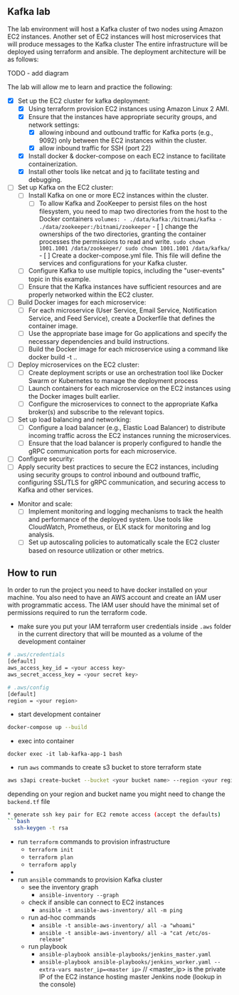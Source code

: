 ## Kafka lab
The lab environment will host a Kafka cluster of two nodes using Amazon EC2 instances.
Another set of EC2 instances will host microservices that will produce messages to the Kafka cluster
The entire infrastructure will be deployed using terraform and ansible.
The deployment architecture will be as follows:

TODO - add diagram

The lab will allow me to learn and practice the following:

* [X] Set up the EC2 cluster for kafka deployment:
  - [X] Using terraform provision EC2 instances using Amazon Linux 2 AMI.
  - [X] Ensure that the instances have appropriate security groups, and network settings:
      - [X] allowing inbound and outbound traffic for Kafka ports (e.g., 9092) only between the EC2 instances within the cluster.
      - [X] allow inbound traffic for SSH (port 22) 
  - [X] Install docker & docker-compose on each EC2 instance to facilitate containerization.
  - [X] Install other tools like netcat and jq to facilitate testing and debugging.
* [ ] Set up Kafka on the EC2 cluster:
  - [ ] Install Kafka on one or more EC2 instances within the cluster. 
       - [ ] To allow Kafka and ZooKeeper to persist files on the host filesystem, you need to map two directories from the host to the Docker containers 
             ```
             volumes:
              - ./data/kafka:/bitnami/kafka
              - ./data/zookeeper:/bitnami/zookeeper
             ```
        - [ ] change the ownerships of the two directories, granting the container processes the permissions to read and write.
              ```
              sudo chown 1001.1001 /data/zookeeper/
              sudo chown 1001.1001 /data/kafka/
              ```
        - [ ] Create a docker-compose.yml file. This file will define the services and configurations for your Kafka cluster.
  - [ ] Configure Kafka to use multiple topics, including the "user-events" topic in this example.
  - [ ] Ensure that the Kafka instances have sufficient resources and are properly networked within the EC2 cluster.
* [ ] Build Docker images for each microservice:
  - [ ] For each microservice (User Service, Email Service, Notification Service, and Feed Service), create a Dockerfile that defines the container image.
  - [ ] Use the appropriate base image for Go applications and specify the necessary dependencies and build instructions.
  - [ ] Build the Docker image for each microservice using a command like docker build -t <image-name> ..
* [ ] Deploy microservices on the EC2 cluster:
  - [ ] Create deployment scripts or use an orchestration tool like Docker Swarm or Kubernetes to manage the deployment process
  - [ ] Launch containers for each microservice on the EC2 instances using the Docker images built earlier.
  - [ ] Configure the microservices to connect to the appropriate Kafka broker(s) and subscribe to the relevant topics.
* [ ] Set up load balancing and networking:
  - [ ] Configure a load balancer (e.g., Elastic Load Balancer) to distribute incoming traffic across the EC2 instances running the microservices.
  - [ ] Ensure that the load balancer is properly configured to handle the gRPC communication ports for each microservice.
* [ ] Configure security:
* [ ] Apply security best practices to secure the EC2 instances, including using security groups to control inbound and outbound traffic, configuring SSL/TLS for gRPC communication, and securing access to Kafka and other services.
* Monitor and scale:
  - [ ] Implement monitoring and logging mechanisms to track the health and performance of the deployed system. Use tools like CloudWatch, Prometheus, or ELK stack for monitoring and log analysis.
  - [ ] Set up autoscaling policies to automatically scale the EC2 cluster based on resource utilization or other metrics.

## How to run

In order to run the project you need to have docker installed on your machine.
You also need to have an AWS account and create an IAM user with programmatic access.
The IAM user should have the minimal set of permissions required to run the terraform code.

* make sure you put your IAM terraform user credentials inside `.aws` folder in the current directory that will be mounted as a volume of the development container 

```bash
# .aws/credentials
[default]
aws_access_key_id = <your access key>
aws_secret_access_key = <your secret key>

# .aws/config
[default]
region = <your region>
```

* start development container

```bash
docker-compose up --build
```

* exec into container

```
docker exec -it lab-kafka-app-1 bash
```

* run `aws` commands to create s3 bucket to store terraform state

```bash
aws s3api create-bucket --bucket <your bucket name> --region <your region name> --create-bucket-configuration LocationConstraint=<your region name>
```

depending on your region and bucket name you might need to change the `backend.tf` file

```bash
* generate ssh key pair for EC2 remote access (accept the defaults)
```bash
  ssh-keygen -t rsa
```

* run `terraform` commands to provision infrastructure
  - `terraform init`
  - `terraform plan`
  - `terraform apply`
* 
* run `ansible` commands to provision Kafka cluster
  - see the inventory graph
    - `ansible-inventory --graph`
  - check if ansible can connect to EC2 instances
    - `ansible -t ansible-aws-inventory/ all -m ping`
  - run ad-hoc commands
    - `ansible -t ansible-aws-inventory/ all -a "whoami"`
    - `ansible -t ansible-aws-inventory/ all -a "cat /etc/os-release"`
  - run playbook
    - `ansible-playbook ansible-playbooks/jenkins_master.yaml`
    - `ansible-playbook ansible-playbooks/jenkins_worker.yaml --extra-vars master_ip=<master ip>` // <master_ip> is the private IP of the EC2 instance hosting master Jenkins node (lookup in the console)


